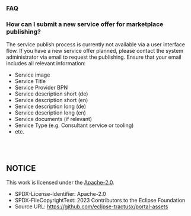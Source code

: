 ### FAQ

### How can I submit a new service offer for marketplace publishing?

The service publish process is currently not available via a user interface flow.
If you have a new service offer planned, please contact the system administrator via email to request the publishing. Ensure that your email includes all relevant information:

- Service image
- Service Title
- Service Provider BPN
- Service description short (de)
- Service description short (en)
- Service description long (de)
- Service description long (en)
- Service documents (if relevant)
- Service Type (e.g. Consultant service or tooling)
- etc.

<br>
<br>

## NOTICE

This work is licensed under the [Apache-2.0](https://www.apache.org/licenses/LICENSE-2.0).

- SPDX-License-Identifier: Apache-2.0
- SPDX-FileCopyrightText: 2023 Contributors to the Eclipse Foundation
- Source URL: https://github.com/eclipse-tractusx/portal-assets
